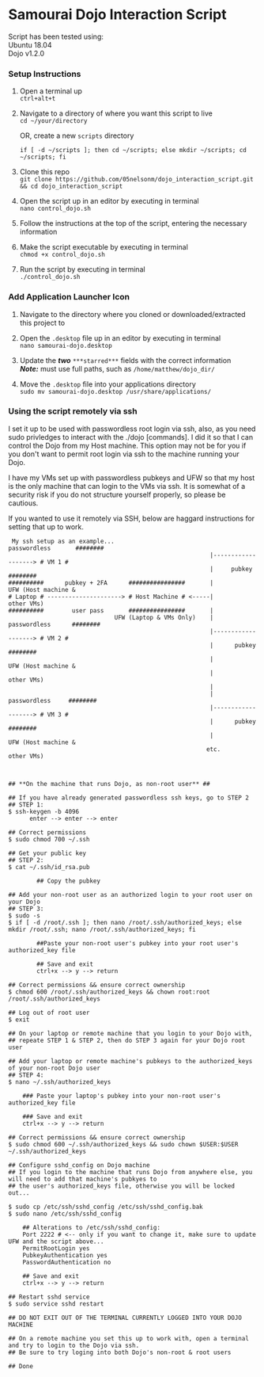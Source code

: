 Samourai Dojo Interaction Script
================================

Script has been tested using:  
  Ubuntu 18.04  
  Dojo v1.2.0  

### Setup Instructions

1) Open a terminal up  
	`ctrl+alt+t`  

2) Navigate to a directory of where you want this script to live  
	`cd ~/your/directory`  
	
	OR, create a new `scripts` directory
	
	`if [ -d ~/scripts ]; then cd ~/scripts; else mkdir ~/scripts; cd ~/scripts; fi`  

3) Clone this repo  
	`git clone https://github.com/05nelsonm/dojo_interaction_script.git && cd dojo_interaction_script`  

4) Open the script up in an editor by executing in terminal  
	`nano control_dojo.sh`  

5) Follow the instructions at the top of the script, entering the necessary information  

6) Make the script executable by executing in terminal  
	`chmod +x control_dojo.sh`  

7) Run the script by executing in terminal  
	`./control_dojo.sh`  

### Add Application Launcher Icon

1) Navigate to the directory where you cloned or downloaded/extracted this project to  

2) Open the `.desktop` file up in an editor by executing in terminal  
	`nano samourai-dojo.desktop`  

3) Update the ***two*** `***starred***` fields with the correct information  
	***Note:*** must use full paths, such as `/home/matthew/dojo_dir/`  

4) Move the `.desktop` file into your applications directory  
	`sudo mv samourai-dojo.desktop /usr/share/applications/`  

### Using the script remotely via ssh

I set it up to be used with passwordless root login via ssh, also, as you need sudo privledges to
interact with the ./dojo [commands]. I did it so that I can control the Dojo from my Host machine.
This option may not be for you if you don't want to permit root login via ssh to the machine running
your Dojo.

I have my VMs set up with passwordless pubkeys and UFW so that my host is the only machine that can
login to the VMs via ssh. It is somewhat of a security risk if you do not structure yourself properly,
so please be cautious.

If you wanted to use it remotely via SSH, below are haggard instructions for setting that up to work.


```
 My ssh setup as an example...                               passwordless       ########
                                                         |-------------------> # VM 1 #
                                                         |     pubkey          ########
##########      pubkey + 2FA      ################       |                  UFW (Host machine &
# Laptop # ---------------------> # Host Machine # <-----|			other VMs)
##########        user pass       ################       |
                              UFW (Laptop & VMs Only)    |   passwordless      ########
                                                         |-------------------> # VM 2 #
                                                         |      pubkey         ########
                                                         |                  UFW (Host machine &
                                                         | 			other VMs)
                                                         | 
                                                         |    passwordless     ########
                                                         |-------------------> # VM 3 #   
                                                         |      pubkey         ########
                                                         |                  UFW (Host machine &
                                                        etc.			other VMs)



## **On the machine that runs Dojo, as non-root user** ##

## If you have already generated passwordless ssh keys, go to STEP 2
## STEP 1:
$ ssh-keygen -b 4096
      enter --> enter --> enter
      
## Correct permissions
$ sudo chmod 700 ~/.ssh

## Get your public key
## STEP 2:
$ cat ~/.ssh/id_rsa.pub

		## Copy the pubkey

## Add your non-root user as an authorized login to your root user on your Dojo
## STEP 3:
$ sudo -s
$ if [ -d /root/.ssh ]; then nano /root/.ssh/authorized_keys; else mkdir /root/.ssh; nano /root/.ssh/authorized_keys; fi

		##Paste your non-root user's pubkey into your root user's authorized_key file

		## Save and exit
		ctrl+x --> y --> return

## Correct permissions && ensure correct ownership
$ chmod 600 /root/.ssh/authorized_keys && chown root:root /root/.ssh/authorized_keys

## Log out of root user
$ exit

## On your laptop or remote machine that you login to your Dojo with,
## repeate STEP 1 & STEP 2, then do STEP 3 again for your Dojo root user

## Add your laptop or remote machine's pubkeys to the authorized_keys of your non-root Dojo user
## STEP 4:
$ nano ~/.ssh/authorized_keys

	### Paste your laptop's pubkey into your non-root user's authorized_key file

	### Save and exit
	ctrl+x --> y --> return

## Correct permissions && ensure correct ownership
$ sudo chmod 600 ~/.ssh/authorized_keys && sudo chown $USER:$USER ~/.ssh/authorized_keys

## Configure sshd_config on Dojo machine
## If you login to the machine that runs Dojo from anywhere else, you will need to add that machine's pubkyes to
## the user's authorized_keys file, otherwise you will be locked out...

$ sudo cp /etc/ssh/sshd_config /etc/ssh/sshd_config.bak
$ sudo nano /etc/ssh/sshd_config

	## Alterations to /etc/ssh/sshd_config:
	Port 2222 # <-- only if you want to change it, make sure to update UFW and the script above...
	PermitRootLogin yes
	PubkeyAuthentication yes
	PasswordAuthentication no
				
	## Save and exit
	ctrl+x --> y --> return

## Restart sshd service
$ sudo service sshd restart

## DO NOT EXIT OUT OF THE TERMINAL CURRENTLY LOGGED INTO YOUR DOJO MACHINE

## On a remote machine you set this up to work with, open a terminal and try to login to the Dojo via ssh.
## Be sure to try loging into both Dojo's non-root & root users

## Done
```
